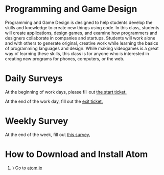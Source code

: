 # Programming and Game Design

Programming and Game Design is designed to help students develop the skills and knowledge to create new things using code.  In this class, students will create applications, design games, and examine how programmers and designers collaborate in companies and startups. Students will work alone and with others to generate original, creative work while learning the basics of programming languages and design. While making videogames is a great way of learning these skills, this class is for anyone who is interested in creating new programs for phones, computers, or the web.

# Daily Surveys

At the beginning of work days, please fill out [the start ticket.](https://docs.google.com/forms/d/e/1FAIpQLScl63iNuSid26yXDK3pl-FUGgjr4Wkv2henoI2bOL1pQGVO1g/viewform?usp=sf_link)

At the end of the work day, fill out the [exit ticket.](https://docs.google.com/forms/d/e/1FAIpQLSd2ubb-lGUHwIw57TuF5zFAWwtwL-AGvBunBdw87x6gpuyw-A/viewform?usp=sf_link)

# Weekly Survey

At the end of the week, fill out [this survey.](https://docs.google.com/forms/d/1DidB9yXJmA7EVDSTZHvamRLc7hnDxJq_KfaXKCUKPlU/edit#responses)

# How to Download and Install Atom

1. ) Go to [atom.io](atom.io)
